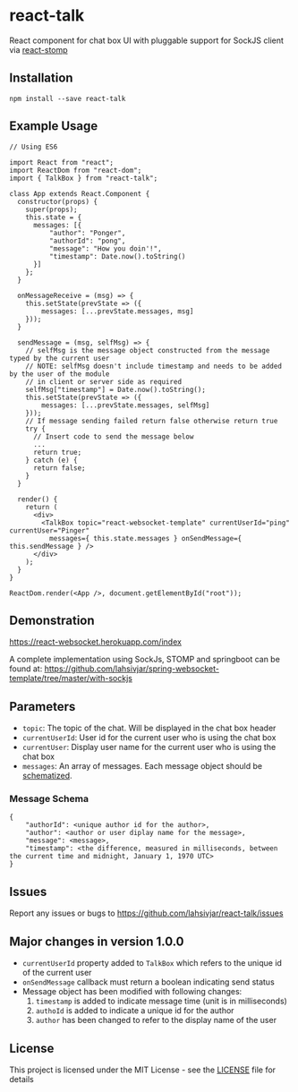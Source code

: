 # react-talk

React component for chat box UI with pluggable support for SockJS client via [react-stomp](https://github.com/lahsivjar/react-stomp)

## Installation

```
npm install --save react-talk
```

## Example Usage

```
// Using ES6

import React from "react";
import ReactDom from "react-dom";
import { TalkBox } from "react-talk";

class App extends React.Component {
  constructor(props) {
    super(props);
    this.state = {
      messages: [{
          "author": "Ponger",
          "authorId": "pong",
          "message": "How you doin'!",
          "timestamp": Date.now().toString()
      }]
    };
  }

  onMessageReceive = (msg) => {
    this.setState(prevState => ({
        messages: [...prevState.messages, msg]
    }));
  }

  sendMessage = (msg, selfMsg) => {
    // selfMsg is the message object constructed from the message typed by the current user
    // NOTE: selfMsg doesn't include timestamp and needs to be added by the user of the module
    // in client or server side as required
    selfMsg["timestamp"] = Date.now().toString();
    this.setState(prevState => ({
        messages: [...prevState.messages, selfMsg]
    }));
    // If message sending failed return false otherwise return true
    try {
      // Insert code to send the message below
      ...
      return true;
    } catch (e) {
      return false;
    }
  }

  render() {
    return (
      <div>
        <TalkBox topic="react-websocket-template" currentUserId="ping" currentUser="Pinger"
          messages={ this.state.messages } onSendMessage={ this.sendMessage } />
      </div>
    );
  }
}

ReactDom.render(<App />, document.getElementById("root"));
```

## Demonstration
https://react-websocket.herokuapp.com/index

A complete implementation using SockJs, STOMP and springboot can be found at: https://github.com/lahsivjar/spring-websocket-template/tree/master/with-sockjs

## Parameters

* `topic`: The topic of the chat. Will be displayed in the chat box header
* `currentUserId`: User id for the current user who is using the chat box
* `currentUser`: Display user name for the current user who is using the chat box
* `messages`: An array of messages. Each message object should be [schematized](#message-schema).

### Message Schema
```
{  
    "authorId": <unique author id for the author>,
    "author": <author or user diplay name for the message>,
    "message": <message>,
    "timestamp": <the difference, measured in milliseconds, between the current time and midnight, January 1, 1970 UTC>
}
```

## Issues

Report any issues or bugs to https://github.com/lahsivjar/react-talk/issues

## Major changes in version 1.0.0

* `currentUserId` property added to `TalkBox` which refers to the unique id of the current user
* `onSendMessage` callback must return a boolean indicating send status
* Message object has been modified with following changes:
  1. `timestamp` is added to indicate message time (unit is in milliseconds)
  2. `authoId` is added to indicate a unique id for the author
  3. `author` has been changed to refer to the display name of the user

## License

This project is licensed under the MIT License - see the [LICENSE](LICENSE) file for details
